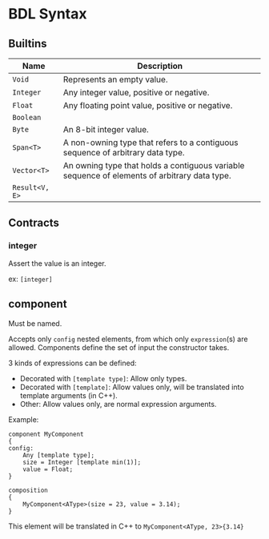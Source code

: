 # BDL Syntax

## Builtins

| Name           | Description                                                                                  |
| -------------- | -------------------------------------------------------------------------------------------- |
| `Void`         | Represents an empty value.                                                                   |
| `Integer`      | Any integer value, positive or negative.                                                     |
| `Float`        | Any floating point value, positive or negative.                                              |
| `Boolean`      |                                                                                              |
| `Byte`         | An 8-bit integer value.                                                                      |
| `Span<T>`      | A non-owning type that refers to a contiguous sequence of arbitrary data type.               |
| `Vector<T>`    | An owning type that holds a contiguous variable sequence of elements of arbitrary data type. |
| `Result<V, E>` |                                                                                              |

## Contracts

### integer

Assert the value is an integer.

ex: `[integer]`

## component

Must be named.

Accepts only `config` nested elements, from which only `expression`(s) are allowed.
Components define the set of input the constructor takes.

3 kinds of expressions can be defined:

- Decorated with `[template type]`: Allow only types.
- Decorated with `[template]`: Allow values only, will be translated into template arguments (in C++).
- Other: Allow values only, are normal expression arguments.

Example:

```bdl
component MyComponent
{
config:
    Any [template type];
    size = Integer [template min(1)];
    value = Float;
}

composition
{
    MyComponent<AType>(size = 23, value = 3.14);
}
```

This element will be translated in C++ to `MyComponent<AType, 23>{3.14}`
